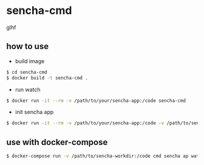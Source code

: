 # sencha-cmd

glhf

## how to use

- build image

```bash
$ cd sencha-cmd
$ docker build -t sencha-cmd .
```

- run watch

```bash
$ docker run -it --rm -v /path/to/your/sencha-app:/code sencha-cmd
```

- init sencha app

```bash
$ docker run -it --rm -v /path/to/your/sencha-app:/code -v /path/to/sencha-sdk:/sdk sencha-cmd sencha -sdk /sdk generate app TestApp /code/test-app -modern
```

## use with docker-compose

```bash
$ docker-compose run -v /path/to/sencha-workdir:/code cmd sencha ap watch
```
